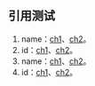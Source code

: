 
## 引用测试
1. name：[ch1](../1/a.md#name1)、[ch2](../1/a.md#name2)。
2. id：[ch1](../1/a.md#id1)、[ch2](../1/a.md#id2)。
3. name：[ch1](../../1/a.md#name1)、[ch2](../../1/a.md#name2)。
4. id：[ch1](../../1/a.md#id1)、[ch2](../../1/a.md#id2)。
